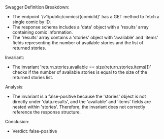 Swagger Definition Breakdown:
- The endpoint '/v1/public/comics/{comicId}' has a GET method to fetch a single comic by ID.
- The response schema includes a 'data' object with a 'results' array containing comic information.
- The 'results' array contains a 'stories' object with 'available' and 'items' fields representing the number of available stories and the list of returned stories.

Invariant:
- The invariant 'return.stories.available == size(return.stories.items[])' checks if the number of available stories is equal to the size of the returned stories list.

Analysis:
- The invariant is a false-positive because the 'stories' object is not directly under 'data.results', and the 'available' and 'items' fields are nested within 'stories'. Therefore, the invariant does not correctly reference the response structure.

Conclusion:
- Verdict: false-positive
